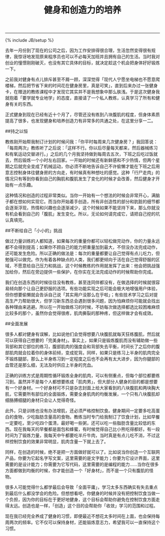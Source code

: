 ﻿---
layout: post
title: "健身和创造力的培养"
description: "健身和创造力之间的共通之处"
category: 随笔
tags: [健身, 创造力, 坚持, 热情, 成就感]
---
---
{% include JB/setup %}

去年一月份到了现在的公司之后，因为工作安排得很合理，生活忽然变得很有规律，我惊讶地发现原来程序员也可以不必每天加班并且拥有自己的生活。当时我对创业的憧憬刚刚破灭，也没有其它具体的目标，就决定趁这个机会把身体好好锻炼一下。

之前我对健身有点儿排斥甚至不屑一顾，深深觉得「现代人宁愿坐电梯也不愿意爬楼梯，然后把节省下来的时间花在健身房里，真是可笑」，直到后来办过一张健身卡，在赠送的教练课程中才发现它其实并不是我想象中那么肤浅。于是这次健身我就抱着「要学就专业地学」的态度，直接请了一个私人教练，认真学习了所有和健身有关的东西。

正式健身到现在已经有近十个月了，尽管还没有练到八块腹肌的程度，但身体素质提高了很多，也发现健身和培养创造力有非常多的共通之处，在这里分享一二。

##持之以恒

教练刚开始帮我制订计划的时候问我：「你平时每周来几次健身房？」我回答说：「每周两次」教练听了之后说：「这样不行。你以后尽量每天都来，然后器械练习和有氧运动交替进行。」之后的几个月我坚持做到每周去五次，下班之后吃过饭就去，然后锻炼一个小时左右回家。一开始的时候还有新鲜感和不少热情，但两个星期之后就完全变成了机械运动，你必须不断地告诉自己不许偷懒才能在下班之后用意志控制身体往健身房的方向走，有时候真有种想吐的感觉。这种「行尸走肉」的情况只有等到你看到自己的胸肌和腹肌发生了变化的时候才会改善，然后健身才开始有一点乐趣。

这种情况和创造的过程非常类似。当你一开始有一个想法的时候会非常开心，满脑子都在想如何实现它。而当你开始着手创造，所有非创造性的部分和肮脏的细节都会逐渐浮现，热情和兴趣也会逐渐减少，这个时候如果不能坚持下来，那么你就没有机会看到自己的「腹肌」发生变化。所以，无论如何请完成它，请把自己挖的坑认真填完。

##不断给自己「小小的」挑战

做过力量训练的人都知道，如果每次的重量你都可以轻松做完动作，你的力量永远都不会得到提高；如果你不顾自己的能力把重量加到最大，不但没办法完成动作，还可能发生危险。所以正确的做法是：每次的重量都要让自己觉得有点儿吃力，但勉强可以做完。作为有着各种缺点的人类，我们都更倾向于活在自己觉得舒服的区域，不愿意给自己压力和挑战，这个时候教练的作用就发挥了出来：他会把挑战强加给你，然后在旁边提供一些保护，在你实在无法完成动作的时候帮助你完成。

我们在创造东西的时候往往没有教练，甚至连同伴都没有，在做选择的时候就很容易倾向那个让自己更舒服的选项。有些功能实现之后可能会极大地增强用户体验，但你想要偷懒就会告诉自己说「其实用户没那么在乎啦」；有些技术学习之后对提高生产力帮助很大，但学习新东西总会遇到很多问题，因为怕麻烦你可能就会找出各种理由来逃避。所以在一开始做练习的时候，不妨每次做选择都选比较困难麻烦比较多的那个，虽然你会觉得很疼，肌肉撕裂的那种疼，但这样做才会有成效。

##全面发展

很多人都对健身有误解，比如说他们会觉得想要八块腹肌就每天狂练腹肌，然后就可以获得自己想要的「完美身材」。事实上，如果只是锻炼腹肌而没有辅助做一些背部和其它部位的练习，腹部肌肉的强度会和背部失去平衡，时间长了之后你的腹部肌肉就会拉着你的身体前倾，变成驼背。同样，如果只是练习上半身的肌肉完全不锻炼腿部，那么上半身练习到一定程度之后也不会再有太大进步，因为你腿部的血管还是那么细，无法及时供应上半身的充血。

正确的训练方式是周期性循环锻炼全身的肌肉，可以有侧重点，但每个部位都要练习到。虽然并不是每个人都想要练成「肌肉男」，但大部分人健身的目的都是想要有一个好身材。一个好身材可不只是杂志封面上给大家看到的八块腹肌和两块胸大肌，它需要所有部位的全面锻炼，需要全身肌肉的均衡发展，一个只有八块腹肌却细胳膊细腿的身材只会让人觉得奇怪。

此外，只是训练也没有办法增肌，还必须严格控制饮食。健身期间一定要多吃高蛋白的食物，少吃脂肪含量高的食物。教练当时专门给我制订了饮食计划，比如早餐一定要吃，至少吃四个蛋清，最好喝一些粥，还可以吃一些脂肪含量比较低的东西。现在我每天的早餐都是面包和蜂蜜，有时候觉得自己比小熊吃得都好。有一段时间为了锻炼力量，我每天中午都要吃半斤牛肉，当时真是有点儿吃不消，不过这样控制饮食的效果非常明显，肌肉含量一下就上去了。

同样，在创造的时候，绝不是把一方面做好就可以了。比如说当你创造一个互联网产品，你要为它起名字写文案，这里需要的是文字能力；你要为它设计界面，这里需要的是设计能力；你需要为它写代码，这里需要的是编程的能力……当你在很多方面都做到均衡的时候，你才能创造一个「好身材」，而不是一个只有腹肌的怪物。

很多人可能觉得什么都学最后会导致「全面平庸」，学习太多东西确实有失去重点到最后什么都没学会的危险。但想想看吧，你健身的时候并没有把控制饮食当做一个负担，因为你的目标在于更好地健身，这个目标会帮助你避免在控制饮食方面走得太远。创造也是一样，「创造」这个目的会帮助你「收敛」学习的范围和过程。

现在我已经完全养成了健身的习惯，即便最近不想花太多时间在上面，也会保持每周两次的频率。它不仅可以保持身材，还能锻炼意志力，希望我可以一直保持这个习惯。
